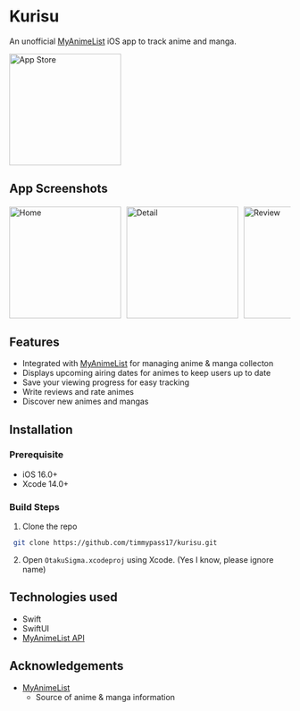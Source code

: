 # Kurisu
An unofficial [MyAnimeList](https://myanimelist.net/) iOS app to track anime and manga.

<a href="https://apps.apple.com/us/app/kurisu/id6501975040">
  <img src="https://upload.wikimedia.org/wikipedia/commons/3/3c/Download_on_the_App_Store_Badge.svg" alt="App Store" width="200 style="padding-bottom: 20px;"/>
</a>

## App Screenshots
<div style="display: flex; overflow-x: auto; margin-top: 20px;">
    <img src="https://is1-ssl.mzstatic.com/image/thumb/PurpleSource211/v4/94/c4/e5/94c4e5ac-47d8-729a-e977-e28fa908ab05/ef0248cb-5739-4de6-b50f-84b58d2075f0_home.png/400x800bb.png" alt="Home" width="200" style="margin-right: 10px;">
    <img src="https://is1-ssl.mzstatic.com/image/thumb/PurpleSource221/v4/7a/53/af/7a53af0d-19e1-a7c4-7bd3-158677da5627/56673475-d460-4d66-ac35-03909cd9a064_detail.png/400x800bb.png" alt="Detail" width="200" style="margin-right: 10px;">
    <img src="https://is1-ssl.mzstatic.com/image/thumb/PurpleSource211/v4/46/56/0f/46560f5e-9f7b-ddca-464e-d6c8fd1564c0/df2baa08-c16c-4df8-af4c-cbec5ee1d09c_add.png/400x800bb.png" alt="Review" width="200" style="margin-right: 10px;">
    <img src="https://is1-ssl.mzstatic.com/image/thumb/PurpleSource211/v4/4e/0f/3c/4e0f3c89-083b-a052-b91f-82ac772c9951/2fd85642-edc8-475c-aa8c-67099e0715ca_discover.png/400x800bb.png" alt="Discover" width="200" style="margin-right: 10px;">
    <img src="https://is1-ssl.mzstatic.com/image/thumb/PurpleSource221/v4/f1/72/f6/f172f6b2-3b24-539e-421b-9291266fed3f/3623cb1a-ccee-4a0f-a2ea-d752bc31d57d_discoverDetail.png/400x800bb.png" alt="Discover Detail" width="200" style="margin-right: 10px;">
    <img src="https://is1-ssl.mzstatic.com/image/thumb/PurpleSource221/v4/a2/e9/00/a2e90060-4c6d-734d-7c39-7db9859301a0/50ffe0d9-1657-4372-b2ae-0b6b56481f92_search.png/400x800bb.png" alt="Search" width="200" style="margin-right: 10px;">
    <img src="https://is1-ssl.mzstatic.com/image/thumb/PurpleSource221/v4/e4/65/52/e46552d7-5619-0dbd-9687-8a3dd33702af/c7cdc180-d70c-4596-bccf-4bd329c3e62f_profile.png/400x800bb.png" alt="Profile" width="200" style="margin-right: 10px;">
</div>

## Features
- Integrated with [MyAnimeList](https://myanimelist.net/) for managing anime & manga collecton
- Displays upcoming airing dates for animes to keep users up to date
- Save your viewing progress for easy tracking
- Write reviews and rate animes
- Discover new animes and mangas
  
## Installation

### Prerequisite
- iOS 16.0+
- Xcode 14.0+

### Build Steps
1. Clone the repo
  ```sh
   git clone https://github.com/timmypass17/kurisu.git
   ```
2. Open `OtakuSigma.xcodeproj` using Xcode. (Yes I know, please ignore name)

## Technologies used
- Swift
- SwiftUI
- [MyAnimeList API](https://myanimelist.net/apiconfig/references/api/v2)

## Acknowledgements
- [MyAnimeList](https://myanimelist.net/)
  - Source of anime & manga information

